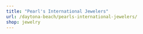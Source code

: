 ```yaml
---
title: "Pearl's International Jewelers"
url: /daytona-beach/pearls-international-jewelers/
shop: jewelry
---
```

